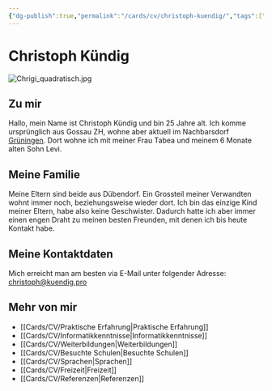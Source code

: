```yaml
---
{"dg-publish":true,"permalink":"/cards/cv/christoph-kuendig/","tags":["CV","gardenEntry"]}
---
```



# Christoph Kündig

![Chrigi_quadratisch.jpg](/img/user/Cards/CV/Chrigi_quadratisch.jpg)

## Zu mir

Hallo, mein Name ist Christoph Kündig und bin 25 Jahre alt. Ich komme ursprünglich aus Gossau ZH, wohne aber aktuell im Nachbarsdorf [Grüningen](https://g.co/kgs/Mo9JAo). Dort wohne ich mit meiner Frau Tabea und meinem 6 Monate alten Sohn Levi.

## Meine Familie

Meine Eltern sind beide aus Dübendorf. Ein Grossteil meiner Verwandten wohnt immer noch, beziehungsweise wieder dort. Ich bin das einzige Kind meiner Eltern, habe also keine Geschwister. Dadurch hatte ich aber immer einen engen Draht zu meinen besten Freunden, mit denen ich bis heute Kontakt habe.

## Meine Kontaktdaten

Mich erreicht man am besten via E-Mail unter folgender Adresse:
	[christoph@kuendig.pro](mailto:christoph@kuendig.pro)

## Mehr von mir

- [[Cards/CV/Praktische Erfahrung\|Praktische Erfahrung]]
- [[Cards/CV/Informatikkenntnisse\|Informatikkenntnisse]]
- [[Cards/CV/Weiterbildungen\|Weiterbildungen]]
- [[Cards/CV/Besuchte Schulen\|Besuchte Schulen]]
- [[Cards/CV/Sprachen\|Sprachen]]
- [[Cards/CV/Freizeit\|Freizeit]]
- [[Cards/CV/Referenzen\|Referenzen]]
